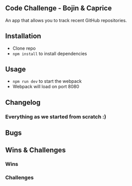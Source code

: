 ## Code Challenge - Bojin & Caprice 

An app that allows you to track recent GitHub repositories.

## Installation
- Clone repo
- `npm install` to install dependencies

## Usage
- `npm run dev` to start the webpack
- Webpack will load on port 8080 

## Changelog

### Everything as we started from scratch :)

## Bugs


## Wins & Challenges

### Wins


### Challenges

